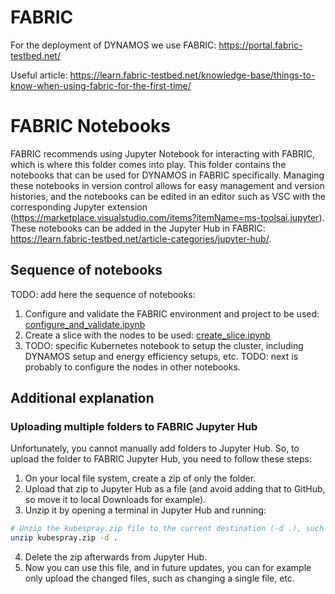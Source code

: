 # FABRIC
For the deployment of DYNAMOS we use FABRIC: https://portal.fabric-testbed.net/

Useful article: https://learn.fabric-testbed.net/knowledge-base/things-to-know-when-using-fabric-for-the-first-time/


# FABRIC Notebooks
FABRIC recommends using Jupyter Notebook for interacting with FABRIC, which is where this folder comes into play. This folder contains the notebooks that can be used for DYNAMOS in FABRIC specifically. Managing these notebooks in version control allows for easy management and version histories, and the notebooks can be edited in an editor such as VSC with the corresponding Jupyter extension (https://marketplace.visualstudio.com/items?itemName=ms-toolsai.jupyter). These notebooks can be added in the Jupyter Hub in FABRIC: https://learn.fabric-testbed.net/article-categories/jupyter-hub/.

## Sequence of notebooks
TODO: add here the sequence of notebooks:

1. Configure and validate the FABRIC environment and project to be used: [configure_and_validate.ipynb](./configure_and_validate.ipynb)
2. Create a slice with the nodes to be used: [create_slice.ipynb](./create_slice.ipynb)
3. TODO: specific Kubernetes notebook to setup the cluster, including DYNAMOS setup and energy efficiency setups, etc.
TODO: next is probably to configure the nodes in other notebooks.


## Additional explanation
### Uploading multiple folders to FABRIC Jupyter Hub
Unfortunately, you cannot manually add folders to Jupyter Hub. So, to upload the folder to FABRIC Jupyter Hub, you need to follow these steps:
1. On your local file system, create a zip of only the folder.
2. Upload that zip to Jupyter Hub as a file (and avoid adding that to GitHub, so move it to local Downloads for example).
3. Unzip it by opening a terminal in Jupyter Hub and running: 
```sh
# Unzip the kubespray.zip file to the current destination (-d .), such as:
unzip kubespray.zip -d .
```
4. Delete the zip afterwards from Jupyter Hub.
5. Now you can use this file, and in future updates, you can for example only upload the changed files, such as changing a single file, etc.